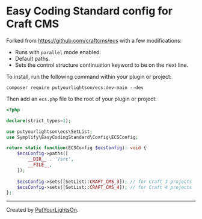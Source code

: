 # Easy Coding Standard config for Craft CMS

Forked from https://github.com/craftcms/ecs with a few modifications:
- Runs with `parallel` mode enabled.
- Default paths.
- Sets the control structure continuation keyword to be on the next line.

To install, run the following command within your plugin or project:

```shell
composer require putyourlightson/ecs:dev-main --dev
```

Then add an `ecs.php` file to the root of your plugin or project:

```php
<?php

declare(strict_types=1);

use putyourlightson\ecs\SetList;
use Symplify\EasyCodingStandard\Config\ECSConfig;

return static function(ECSConfig $ecsConfig): void {
    $ecsConfig->paths([
        __DIR__ . '/src',
        __FILE__,
    ]);
    
    $ecsConfig->sets([SetList::CRAFT_CMS_3]); // for Craft 3 projects
    $ecsConfig->sets([SetList::CRAFT_CMS_4]); // for Craft 4 projects
};
```

---

Created by [PutYourLightsOn](https://putyourlightson.com/).
